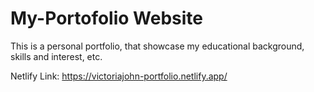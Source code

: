 # My-Portofolio Website

This is a personal portfolio, that showcase my educational background, skills and interest, etc.

Netlify Link:
https://victoriajohn-portfolio.netlify.app/
